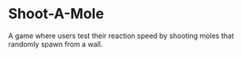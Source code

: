 # Shoot-A-Mole
A game where users test their reaction speed by shooting moles that randomly spawn from a wall.

